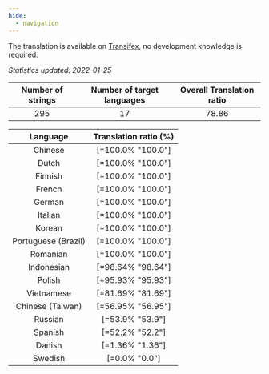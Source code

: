 ```yaml
---
hide:
  - navigation
---
```


<!--
DO NOT EDIT THIS FILE DIRECTLY.
It is generated automatically by transifex_stats.py in the scripts folder.
-->

The translation is available on [Transifex](https://www.transifex.com/quickosm/gui/), no development
knowledge is required.

*Statistics updated: 2022-01-25*

| Number of strings | Number of target languages | Overall Translation ratio |
|:-:|:-:|:-:|
295|17|78.86

| Language | Translation ratio (%) |
|:-:|:-:|
Chinese|[=100.0% "100.0"]|
Dutch|[=100.0% "100.0"]|
Finnish|[=100.0% "100.0"]|
French|[=100.0% "100.0"]|
German|[=100.0% "100.0"]|
Italian|[=100.0% "100.0"]|
Korean|[=100.0% "100.0"]|
Portuguese (Brazil)|[=100.0% "100.0"]|
Romanian|[=100.0% "100.0"]|
Indonesian|[=98.64% "98.64"]|
Polish|[=95.93% "95.93"]|
Vietnamese|[=81.69% "81.69"]|
Chinese (Taiwan)|[=56.95% "56.95"]|
Russian|[=53.9% "53.9"]|
Spanish|[=52.2% "52.2"]|
Danish|[=1.36% "1.36"]|
Swedish|[=0.0% "0.0"]|

